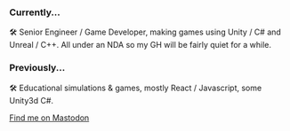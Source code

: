 ### Currently...
:hammer_and_wrench: Senior Engineer / Game Developer, making games using Unity / C# and Unreal / C++. All under an NDA so my GH will be fairly quiet for a while.

### Previously...
:hammer_and_wrench: Educational simulations & games, mostly React / Javascript, some Unity3d C#.

<a rel="me" href="https://mastodon.gamedev.place/@dstrawberrygirl">Find me on Mastodon</a>
